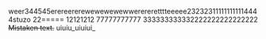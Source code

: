 weer344545erereererewewewewewwerereretttteeeee232323111111111114444stuzo
22=====
12121212
77777777777
333333333332222222222222222
~~Mistaken text.~~
uiuiu_uiuiui_

